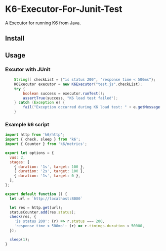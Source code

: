 # K6-Executor-For-Junit-Test

A Executor for running K6 from Java.

## Install


## Usage

### Excutor with JUnit

```java
    String[] checkList = {"is status 200", "response time < 500ms"};
    K6Executor executor = new K6Executor("test.js",checkList);
    try {
        boolean success = executor.runTest();
        assertTrue(success, "K6 load test failed");
    } catch (Exception e) {
        fail("Exception occurred during K6 load test: " + e.getMessage());
    }
```

### Example k6 script

```javascript
import http from 'k6/http';
import { check, sleep } from 'k6';
import { Counter } from 'k6/metrics';

export let options = {
  vus: 2,
  stages: [
    { duration: '1s', target: 100 },
    { duration: '2s', target: 100 },
    { duration: '1s', target: 0 },
  ],
};

export default function () {
  let url = `http://localhost:8080`

  let res = http.get(url);
  statusCounter.add(res.status);
  check(res, { 
    'is status 200': (r) => r.status === 200, 
    'response time < 500ms': (r) => r.timings.duration < 50000, 
  });

  sleep(1); 
}
```
